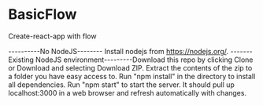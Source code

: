 # BasicFlow
Create-react-app with flow

----------No NodeJS-------- Install nodejs from https://nodejs.org/.
-------Existing NodeJS environment---------Download this repo by clicking Clone or Download and selecting Download ZIP. Extract the contents of the zip to a folder you have easy access to.
Run "npm install" in the directory to install all dependencies.
Run "npm start" to start the server. It should pull up localhost:3000 in a web browser and refresh automatically with changes.
